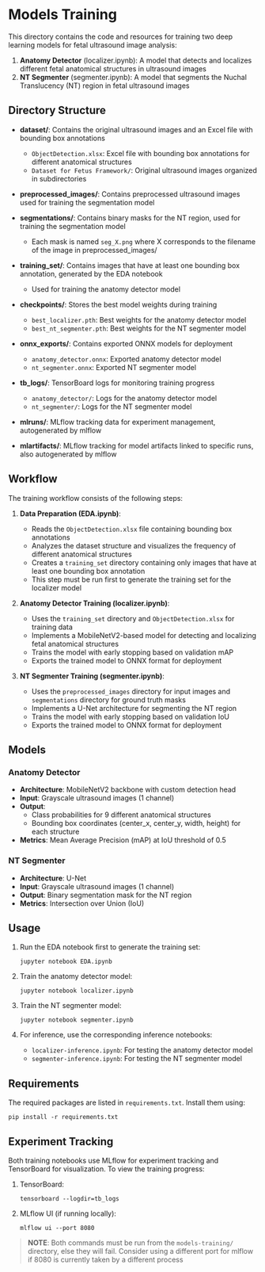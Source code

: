 # Models Training

This directory contains the code and resources for training two deep learning models for fetal ultrasound image analysis:
1. **Anatomy Detector** (localizer.ipynb): A model that detects and localizes different fetal anatomical structures in ultrasound images
2. **NT Segmenter** (segmenter.ipynb): A model that segments the Nuchal Translucency (NT) region in fetal ultrasound images

## Directory Structure

- **dataset/**: Contains the original ultrasound images and an Excel file with bounding box annotations
  - `ObjectDetection.xlsx`: Excel file with bounding box annotations for different anatomical structures
  - `Dataset for Fetus Framework/`: Original ultrasound images organized in subdirectories

- **preprocessed_images/**: Contains preprocessed ultrasound images used for training the segmentation model

- **segmentations/**: Contains binary masks for the NT region, used for training the segmentation model
  - Each mask is named `seg_X.png` where X corresponds to the filename of the image in preprocessed_images/

- **training_set/**: Contains images that have at least one bounding box annotation, generated by the EDA notebook
  - Used for training the anatomy detector model

- **checkpoints/**: Stores the best model weights during training
  - `best_localizer.pth`: Best weights for the anatomy detector model
  - `best_nt_segmenter.pth`: Best weights for the NT segmenter model

- **onnx_exports/**: Contains exported ONNX models for deployment
  - `anatomy_detector.onnx`: Exported anatomy detector model
  - `nt_segmenter.onnx`: Exported NT segmenter model

- **tb_logs/**: TensorBoard logs for monitoring training progress
  - `anatomy_detector/`: Logs for the anatomy detector model
  - `nt_segmenter/`: Logs for the NT segmenter model

- **mlruns/**: MLflow tracking data for experiment management, autogenerated by mlflow

- **mlartifacts/**: MLflow tracking for model artifacts linked to specific runs, also autogenerated by mlflow

## Workflow

The training workflow consists of the following steps:

1. **Data Preparation (EDA.ipynb)**:
   - Reads the `ObjectDetection.xlsx` file containing bounding box annotations
   - Analyzes the dataset structure and visualizes the frequency of different anatomical structures
   - Creates a `training_set` directory containing only images that have at least one bounding box annotation
   - This step must be run first to generate the training set for the localizer model

2. **Anatomy Detector Training (localizer.ipynb)**:
   - Uses the `training_set` directory and `ObjectDetection.xlsx` for training data
   - Implements a MobileNetV2-based model for detecting and localizing fetal anatomical structures
   - Trains the model with early stopping based on validation mAP
   - Exports the trained model to ONNX format for deployment

3. **NT Segmenter Training (segmenter.ipynb)**:
   - Uses the `preprocessed_images` directory for input images and `segmentations` directory for ground truth masks
   - Implements a U-Net architecture for segmenting the NT region
   - Trains the model with early stopping based on validation IoU
   - Exports the trained model to ONNX format for deployment

## Models

### Anatomy Detector
- **Architecture**: MobileNetV2 backbone with custom detection head
- **Input**: Grayscale ultrasound images (1 channel)
- **Output**: 
  - Class probabilities for 9 different anatomical structures
  - Bounding box coordinates (center_x, center_y, width, height) for each structure
- **Metrics**: Mean Average Precision (mAP) at IoU threshold of 0.5

### NT Segmenter
- **Architecture**: U-Net
- **Input**: Grayscale ultrasound images (1 channel)
- **Output**: Binary segmentation mask for the NT region
- **Metrics**: Intersection over Union (IoU)

## Usage

1. Run the EDA notebook first to generate the training set:
   ```
   jupyter notebook EDA.ipynb
   ```

2. Train the anatomy detector model:
   ```
   jupyter notebook localizer.ipynb
   ```

3. Train the NT segmenter model:
   ```
   jupyter notebook segmenter.ipynb
   ```

4. For inference, use the corresponding inference notebooks:
   - `localizer-inference.ipynb`: For testing the anatomy detector model
   - `segmenter-inference.ipynb`: For testing the NT segmenter model

## Requirements

The required packages are listed in `requirements.txt`. Install them using:
```
pip install -r requirements.txt
```

## Experiment Tracking

Both training notebooks use MLflow for experiment tracking and TensorBoard for visualization. To view the training progress:

1. TensorBoard:
   ```
   tensorboard --logdir=tb_logs
   ```

2. MLflow UI (if running locally):
   ```
   mlflow ui --port 8080
   ```

>**NOTE**: Both commands must be run from the `models-training/` directory, else they will fail. Consider using a different port for mlflow if 8080 is currently taken by a different process